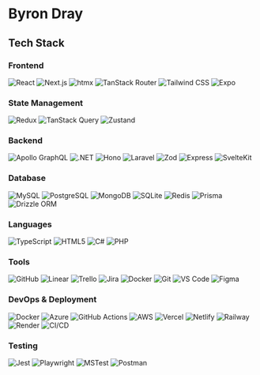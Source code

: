 # Byron Dray
## Tech Stack

### Frontend  
<p>
 <img src="https://img.shields.io/badge/React-20232A?style=for-the-badge&logo=react&logoColor=61DAFB" alt="React" />
 <img src="https://img.shields.io/badge/Next.js-000000?style=for-the-badge&logo=nextdotjs&logoColor=white" alt="Next.js" />
 <img src="https://img.shields.io/badge/htmx-FF5733?style=for-the-badge&logo=htmx&logoColor=white" alt="htmx" />
 <img src="https://img.shields.io/badge/TanStack_Router-FF4154?style=for-the-badge&logo=react-router&logoColor=white" alt="TanStack Router" />
 <img src="https://img.shields.io/badge/Tailwind_CSS-38B2AC?style=for-the-badge&logo=tailwind-css&logoColor=white" alt="Tailwind CSS" />
 <img src="https://img.shields.io/badge/Expo-000020?style=for-the-badge&logo=expo&logoColor=white" alt="Expo" />
</p>

### State Management
<p>
 <img src="https://img.shields.io/badge/Redux-593D88?style=for-the-badge&logo=redux&logoColor=white" alt="Redux" />
 <img src="https://img.shields.io/badge/TanStack_Query-FF4154?style=for-the-badge&logo=react-query&logoColor=white" alt="TanStack Query" />
 <img src="https://img.shields.io/badge/Zustand-000000?style=for-the-badge&logo=react&logoColor=white" alt="Zustand" />
</p>

### Backend  
<p>
 <img src="https://img.shields.io/badge/Apollo_GraphQL-311C87?style=for-the-badge&logo=apollographql&logoColor=white" alt="Apollo GraphQL" />
 <img src="https://img.shields.io/badge/.NET-512BD4?style=for-the-badge&logo=dotnet&logoColor=white" alt=".NET" />
 <img src="https://img.shields.io/badge/Hono-E36002?style=for-the-badge&logo=hono&logoColor=white" alt="Hono" />
 <img src="https://img.shields.io/badge/Laravel-FF2D20?style=for-the-badge&logo=laravel&logoColor=white" alt="Laravel" />
 <img src="https://img.shields.io/badge/Zod-3068B7?style=for-the-badge&logo=typescript&logoColor=white" alt="Zod" />
 <img src="https://img.shields.io/badge/Express-000000?style=for-the-badge&logo=express&logoColor=white" alt="Express" />
 <img src="https://img.shields.io/badge/SvelteKit-FF3E00?style=for-the-badge&logo=svelte&logoColor=white" alt="SvelteKit" />
</p>

### Database  
<p>
 <img src="https://img.shields.io/badge/MySQL-4479A1?style=for-the-badge&logo=mysql&logoColor=white" alt="MySQL" />
 <img src="https://img.shields.io/badge/PostgreSQL-336791?style=for-the-badge&logo=postgresql&logoColor=white" alt="PostgreSQL" />
 <img src="https://img.shields.io/badge/MongoDB-47A248?style=for-the-badge&logo=mongodb&logoColor=white" alt="MongoDB" />
 <img src="https://img.shields.io/badge/SQLite-003B57?style=for-the-badge&logo=sqlite&logoColor=white" alt="SQLite" />
 <img src="https://img.shields.io/badge/Redis-DC382D?style=for-the-badge&logo=redis&logoColor=white" alt="Redis" />
 <img src="https://img.shields.io/badge/Prisma-2D3748?style=for-the-badge&logo=prisma&logoColor=white" alt="Prisma" />
 <img src="https://img.shields.io/badge/Drizzle_ORM-C5F74F?style=for-the-badge&logo=typescript&logoColor=black" alt="Drizzle ORM" />
</p>

### Languages  
<p>
 <img src="https://img.shields.io/badge/TypeScript-3178C6?style=for-the-badge&logo=typescript&logoColor=white" alt="TypeScript" />
 <img src="https://img.shields.io/badge/HTML5-E34F26?style=for-the-badge&logo=html5&logoColor=white" alt="HTML5" />
 <img src="https://img.shields.io/badge/C_Sharp-239120?style=for-the-badge&logo=c-sharp&logoColor=white" alt="C#" />
 <img src="https://img.shields.io/badge/PHP-777BB4?style=for-the-badge&logo=php&logoColor=white" alt="PHP" />
</p>

### Tools
<p>
 <img src="https://img.shields.io/badge/GitHub-181717?style=for-the-badge&logo=github&logoColor=white" alt="GitHub" />
 <img src="https://img.shields.io/badge/Linear-5E6AD2?style=for-the-badge&logo=linear&logoColor=white" alt="Linear" />
 <img src="https://img.shields.io/badge/Trello-0052CC?style=for-the-badge&logo=trello&logoColor=white" alt="Trello" />
 <img src="https://img.shields.io/badge/Jira-0052CC?style=for-the-badge&logo=jira&logoColor=white" alt="Jira" />
 <img src="https://img.shields.io/badge/Docker-2496ED?style=for-the-badge&logo=docker&logoColor=white" alt="Docker" />
 <img src="https://img.shields.io/badge/Git-F05032?style=for-the-badge&logo=git&logoColor=white" alt="Git" />
 <img src="https://img.shields.io/badge/VS_Code-007ACC?style=for-the-badge&logo=visual-studio-code&logoColor=white" alt="VS Code" />
 <img src="https://img.shields.io/badge/Figma-F24E1E?style=for-the-badge&logo=figma&logoColor=white" alt="Figma" />
</p>

### DevOps & Deployment
<p>
 <img src="https://img.shields.io/badge/Docker-2CA5E0?style=for-the-badge&logo=docker&logoColor=white" alt="Docker" />
 <img src="https://img.shields.io/badge/Azure-0078D4?style=for-the-badge&logo=microsoftazure&logoColor=white" alt="Azure" />
 <img src="https://img.shields.io/badge/GitHub_Actions-2088FF?style=for-the-badge&logo=github-actions&logoColor=white" alt="GitHub Actions" />
 <img src="https://img.shields.io/badge/AWS-232F3E?style=for-the-badge&logo=amazon-aws&logoColor=white" alt="AWS" />
 <img src="https://img.shields.io/badge/Vercel-000000?style=for-the-badge&logo=vercel&logoColor=white" alt="Vercel" />
 <img src="https://img.shields.io/badge/Netlify-00C7B7?style=for-the-badge&logo=netlify&logoColor=white" alt="Netlify" />
 <img src="https://img.shields.io/badge/Railway-0B0D0E?style=for-the-badge&logo=railway&logoColor=white" alt="Railway" />
 <img src="https://img.shields.io/badge/Render-46E3B7?style=for-the-badge&logo=render&logoColor=white" alt="Render" />
 <img src="https://img.shields.io/badge/CI/CD-485A62?style=for-the-badge&logo=circleci&logoColor=white" alt="CI/CD" />
</p>


### Testing
<p>
 <img src="https://img.shields.io/badge/Jest-C21325?style=for-the-badge&logo=jest&logoColor=white" alt="Jest" />
 <img src="https://img.shields.io/badge/Playwright-2EAD33?style=for-the-badge&logo=playwright&logoColor=white" alt="Playwright" />
 <img src="https://img.shields.io/badge/MSTest-512BD4?style=for-the-badge&logo=dotnet&logoColor=white" alt="MSTest" />
 <img src="https://img.shields.io/badge/Postman-FF6C37?style=for-the-badge&logo=postman&logoColor=white" alt="Postman" />
</p>
